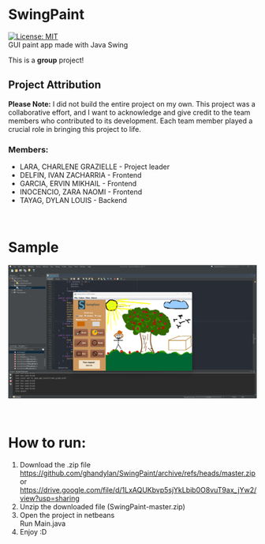 # SwingPaint
[![License: MIT](https://img.shields.io/badge/License-MIT-yellow.svg)](https://opensource.org/licenses/MIT)\
GUI paint app made with Java Swing

This is a **group** project!

## **Project Attribution**

**Please Note:** I did not build the entire project on my own. This project was a collaborative effort, and I want to acknowledge and give credit to the team members who contributed to its development. Each team member played a crucial role in bringing this project to life.

### Members: 
 * LARA, CHARLENE GRAZIELLE - Project leader
 * DELFIN, IVAN ZACHARRIA - Frontend
 * GARCIA, ERVIN MIKHAIL - Frontend
 * INOCENCIO, ZARA NAOMI - Frontend
 * TAYAG, DYLAN LOUIS - Backend 
 
&nbsp;
&nbsp;
&nbsp;

# Sample
![alt text for screen readers](readme_pics/sample_pic1.png "Text to show on mouseover")


&nbsp;
&nbsp;
&nbsp;

# How to run:
1. Download the .zip file\
   https://github.com/ghandylan/SwingPaint/archive/refs/heads/master.zip or https://drive.google.com/file/d/1LxAQUKbvp5sjYkLbib0O8vuT9ax_jYw2/view?usp=sharing
2. Unzip the downloaded file (SwingPaint-master.zip)
3. Open the project in netbeans\
   Run Main.java
4. Enjoy :D
